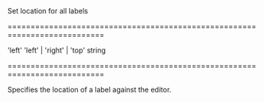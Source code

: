 <!--**
/*-------------------------------------------
    Auto-generated file. Do not modify.
-------------------------------------------

**-->
<!--d-->Set location for all labels<!--/d-->
===========================================================================
<!--default-->'left'<!--/default-->
<!--acceptValues-->'left' | 'right' | 'top'<!--/acceptValues-->
<!--type-->string<!--/type-->
===========================================================================

<!--shortDescription-->
Specifies the location of a label against the editor.
<!--/shortDescription-->

<!--fullDescription-->

<!--/fullDescription-->